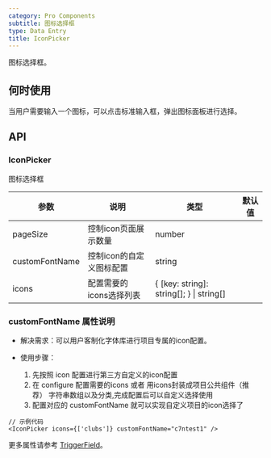 ```yaml
---
category: Pro Components
subtitle: 图标选择框
type: Data Entry
title: IconPicker
---
```


图标选择框。

## 何时使用

当用户需要输入一个图标，可以点击标准输入框，弹出图标面板进行选择。

## API

### IconPicker

图标选择框

| 参数      | 说明                                     | 类型        |默认值 |
|-----------|------------------------------------------|------------|--------|
| pageSize | 控制icon页面展示数量 | number  |  |
| customFontName | 控制icon的自定义图标配置 | string |  |
| icons | 配置需要的icons选择列表 | { [key: string]: string[]; } \| string[]|  |  |

### customFontName 属性说明

* 解决需求：可以用户客制化字体库进行项目专属的icon配置。

* 使用步骤：
    1. 先按照 icon 配置进行第三方自定义的icon配置
    2. 在 configure 配置需要的icons 或者 用icons封装成项目公共组件（推荐） 字符串数组以及分类,完成配置后可以自定义选择使用
    3. 配置对应的 customFontName 就可以实现自定义项目的icon选择了

```
// 示例代码
<IconPicker icons={['clubs']} customFontName="c7ntest1" />
```

更多属性请参考 [TriggerField](/components-pro/trigger-field/#TriggerField)。

